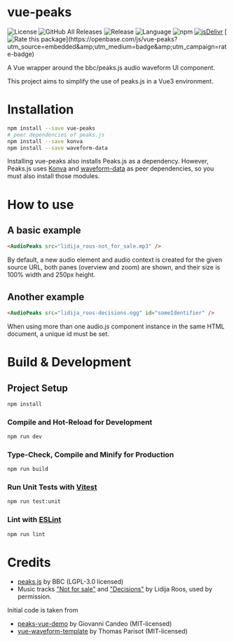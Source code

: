 # vue-peaks

![License](https://img.shields.io/github/license/suterma/vue-peaks.svg "License")
![GitHub All Releases](https://img.shields.io/github/downloads/suterma/vue-peaks/total.svg "GitHub All Releases")
![Release](https://img.shields.io/github/release/suterma/vue-peaks.svg "Release")
![Language](https://img.shields.io/github/languages/top/suterma/vue-peaks.svg "Language")
![npm](https://img.shields.io/npm/dm/vue-peaks "NPM")
[![](https://data.jsdelivr.com/v1/package/npm/vue-peaks/badge "jsDelivr")](https://www.jsdelivr.com/package/npm/vue-peaks)
[![Rate this package](https://badges.openbase.com/js/rating/vue-peaks.svg?)](https://openbase.com/js/vue-peaks?utm_source=embedded&amp;utm_medium=badge&amp;utm_campaign=rate-badge)

A Vue wrapper around the bbc/peaks.js audio waveform UI component.

This project aims to simplify the use of peaks.js in a Vue3 environment.

# Installation

```sh
npm install --save vue-peaks
# peer dependencies of peaks.js
npm install --save konva
npm install --save waveform-data
```

Installing vue-peaks also installs Peaks.js as a dependency. However, Peaks.js uses [Konva](https://konvajs.org/) and [waveform-data](https://github.com/bbc/waveform-data.js) as peer dependencies, so you must also install those modules.

# How to use

## A basic example

```html
<AudioPeaks src="lidija_roos-not_for_sale.mp3" />
```

By default, a new audio element and audio context is created for the given source URL, both panes (overview and zoom) are shown, and their size is 100% width and 250px height.

## Another example

```html
<AudioPeaks src="lidija_roos-decisions.ogg" id="someIdentifier" />
```

When using more than one audio.js component instance in the same HTML document, a unique id must be set.

# Build & Development

## Project Setup

```sh
npm install
```

### Compile and Hot-Reload for Development

```sh
npm run dev
```

### Type-Check, Compile and Minify for Production

```sh
npm run build
```

### Run Unit Tests with [Vitest](https://vitest.dev/)

```sh
npm run test:unit
```

### Lint with [ESLint](https://eslint.org/)

```sh
npm run lint
```

# Credits

-   [peaks.js](https://github.com/bbc/peaks.js/) by BBC (LGPL-3.0 licensed)
-   Music tracks ["Not for sale"](https://github.com/suterma/vue-peaks/raw/main/public/lidija_roos-not_for_sale.mp3) and ["Decisions"](https://github.com/suterma/vue-peaks/raw/main/public/lidija_roos-decisions.ogg) by Lidija Roos, used by permission.

Initial code is taken from

-   [peaks-vue-demo](https://github.com/candeogi/peaks-vue-demo) by Giovanni Candeo (MIT-licensed)
-   [vue-waveform-template](https://github.com/thom4parisot/vue-waveform-template) by Thomas Parisot (MIT-licensed)
